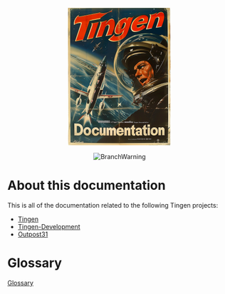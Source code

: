 <!-- u240614 -->

<div align="center">

  ![logo](./.github/images/logos/TingenDocumentation_README.png)

  ![BranchWarning](https://img.shields.io/badge/Release-24.6-red?style=for-the-badge)

</div>

# About this documentation

This is all of the documentation related to the following Tingen projects:

* [Tingen](https://github.com/spectrum-health-systems/Tingen)
* [Tingen-Development](https://github.com/spectrum-health-systems/Tingen_development)
* [Outpost31](https://github.com/spectrum-health-systems/Outpost31)

# Glossary

[Glossary]()

